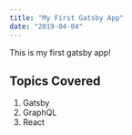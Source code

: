 ```yaml
---
title: "My First Gatsby App"
date: "2019-04-04"
---
```


This is my first gatsby app!

## Topics Covered

1. Gatsby
2. GraphQL
3. React